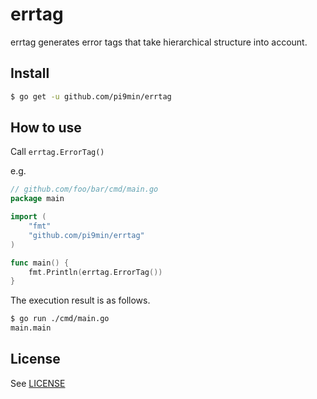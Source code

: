 # errtag

errtag generates error tags that take hierarchical structure into account.

## Install

```bash
$ go get -u github.com/pi9min/errtag
```

## How to use

Call `errtag.ErrorTag()`

e.g.

```go
// github.com/foo/bar/cmd/main.go
package main

import (
	"fmt"
	"github.com/pi9min/errtag"
)

func main() {
	fmt.Println(errtag.ErrorTag())
}
```

The execution result is as follows.

```bash
$ go run ./cmd/main.go
main.main
```

## License

See [LICENSE](/LICENSE)
